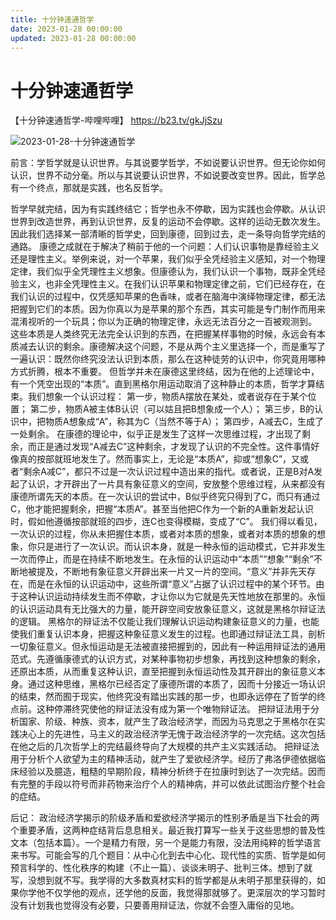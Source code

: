 ```yaml
---
title: 十分钟速通哲学
date: 2023-01-28 00:00:00
updated: 2023-01-28 00:00:00
---
```


# 十分钟速通哲学

【十分钟速通哲学-哔哩哔哩】 https://b23.tv/gkJjSzu

![2023-01-28-十分钟速通哲学](assets/2023-01-28-十分钟速通哲学.jpeg)

前言：学哲学就是认识世界。与其说要学哲学，不如说要认识世界。但无论你如何认识，世界不动分毫。所以与其说要认识世界，不如说要改变世界。因此，哲学总有一个终点，那就是实践，也名反哲学。

哲学早就完结，因为有实践终结它；哲学也永不停歇，因为实践也会停歇。从认识世界到改造世界，再到认识世界，反复的运动不会停歇。这样的运动无数次发生。因此我们选择某一部清晰的哲学史，回到康德，回到过去，走一条导向哲学完结的通路。
康德之成就在于解决了稍前于他的一个问题：人们认识事物是靠经验主义还是理性主义。举例来说，对一个苹果，我们似乎全凭经验主义感知，对一个物理定律，我们似乎全凭理性主义想象。但康德认为，我们认识一个事物，既非全凭经验主义，也非全凭理性主义。在我们认识苹果和物理定律之前，它们已经存在，在我们认识的过程中，仅凭感知苹果的色香味，或者在脑海中演绎物理定律，都无法把握到它们的本质。因为你真以为是苹果的那个东西，其实可能是专门制作而用来混淆视听的一个玩具；你以为正确的物理定律，永远无法百分之一百被观测到。
这些本质是人类终究无法完全认识到的东西，在把握某样事物的时候，永远会有本质减去认识的剩余。康德解决这个问题，不是从两个主义里选择一个，而是重写了一遍认识：既然你终究没法认识到本质，那么在这种徒劳的认识中，你究竟用哪种方式折腾，根本不重要。
但哲学并未在康德这里终结，因为在他的上述理论中，有一个凭空出现的“本质”。直到黑格尔用运动取消了这种静止的本质，哲学才算结束。我们想象一个认识过程：
第一步，物质A摆放在某处，或者说存在于某个位置；
第二步，物质A被主体B认识（可以姑且把B想象成一个人）；
第三步，B的认识中，把物质A想象成“A”，称其为C（当然不等于A）；
第四步，A减去C，生成了一处剩余。
在康德的理论中，似乎正是发生了这样一次思维过程，才出现了剩余，而正是通过发现“A减去C”这种剩余，才发现了认识的不完全性。这件事情好像真的按部就班地发生了。然而事实上，无论是“本质A”，抑或“想象C”，又或者“剩余A减C”，都只不过是一次认识过程中造出来的指代。或者说，正是B对A发起了认识，才开辟出了一片具有象征意义的空间，安放整个思维过程，从来都没有康德所谓先天的本质。在一次认识的尝试中，B似乎终究只得到了C，而只有通过C，他才能把握剩余，把握“本质A”。甚至当他把C作为一个新的A重新发起认识时，假如他遵循按部就班的四步，连C也变得模糊，变成了“C”。
我们得以看见，一次认识的过程，你从未把握住本质，或者对本质的想象，或者对本质的想象的想象，你只是进行了一次认识。而认识本身，就是一种永恒的运动模式，它并非发生一次而停止，而是在持续不断地发生。在永恒的认识运动中“本质”“想象”“剩余”不断地被提及，不断地有象征意义开辟出来一片又一片的空间。“意义”并非先天存在，而是在永恒的认识运动中，这些所谓“意义”占据了认识过程中的某个环节。由于这种认识运动持续发生而不停歇，才让你以为它就是先天性地放在那里的。永恒的认识运动具有无比强大的力量，能开辟空间安放象征意义，这就是黑格尔辩证法的逻辑。
黑格尔的辩证法不仅能让我们理解认识运动构建象征意义的力量，也能使我们重复认识本身，把握这种象征意义发生的过程。也即通过辩证法工具，剖析一切象征意义。但永恒运动是无法被直接把握到的，因此有一种运用辩证法的通用范式。先遵循康德式的认识方式，对某种事物初步想象，再找到这种想象的剩余，还原出本质，从而重复这种认识，直至把握到永恒运动性及其开辟出的象征意义本身。通过这种思维，黑格尔已经否定了康德所谓的本质了，因而十分接近一场认识的结束，然而囿于现实，他终究没有踏出实践的那一步，也即永远停在了哲学的终点前。这种停滞终究使他的辩证法没有成为第一个唯物辩证法。
把辩证法用于分析国家、阶级、种族、资本，就产生了政治经济学，而因为马克思之于黑格尔在实践决心上的先进性，马主义的政治经济学无愧于政治经济学的一次完结。这次包括在他之后的几次哲学上的完结最终导向了大规模的共产主义实践活动。
把辩证法用于分析个人欲望为主的精神活动，就产生了爱欲经济学。经历了弗洛伊德依据临床经验以及臆造，粗糙的早期阶段，精神分析终于在拉康时到达了一次完结。因而有完整的手段以符号而非药物来治疗个人的精神病，并可以依此试图治疗整个社会的症结。

后记：
政治经济学揭示的阶级矛盾和爱欲经济学揭示的性别矛盾是当下社会的两个重要矛盾，这两种症结背后息息相关。最近我打算写一些关于这些思想的普及性文本（包括本篇）。一个是精力有限，另一个是能力有限，没法用纯粹的哲学语言来书写。可能会写的几个题目：从中心化到去中心化、现代性的实质、哲学是如何预言科学的、性化秩序的构建（不止一篇）、谈谈未明子、批判三体。想到了就写，没想到就不写。我学得的大多数真材实料的哲学都是从未明子那里获得的，如果你学他不仅学他的观点，还学他的反面，我觉得那就够了。更深层次的学习暂时没有计划我也觉得没有必要，只要善用辩证法，你就不会堕入庸俗的见地。
